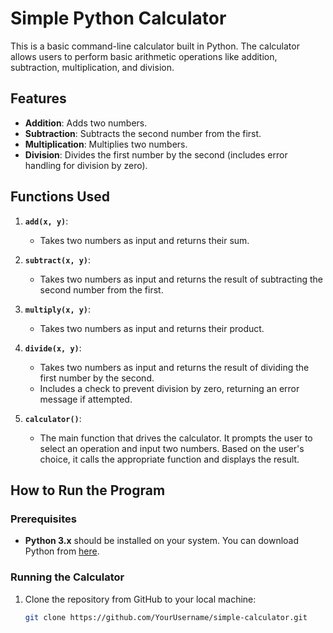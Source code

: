 # Simple Python Calculator

This is a basic command-line calculator built in Python. The calculator allows users to perform basic arithmetic operations like addition, subtraction, multiplication, and division.

## Features

- **Addition**: Adds two numbers.
- **Subtraction**: Subtracts the second number from the first.
- **Multiplication**: Multiplies two numbers.
- **Division**: Divides the first number by the second (includes error handling for division by zero).

## Functions Used

1. **`add(x, y)`**:
    - Takes two numbers as input and returns their sum.
    
2. **`subtract(x, y)`**:
    - Takes two numbers as input and returns the result of subtracting the second number from the first.
    
3. **`multiply(x, y)`**:
    - Takes two numbers as input and returns their product.
    
4. **`divide(x, y)`**:
    - Takes two numbers as input and returns the result of dividing the first number by the second.
    - Includes a check to prevent division by zero, returning an error message if attempted.

5. **`calculator()`**:
    - The main function that drives the calculator. It prompts the user to select an operation and input two numbers. Based on the user's choice, it calls the appropriate function and displays the result.

## How to Run the Program

### Prerequisites

- **Python 3.x** should be installed on your system. You can download Python from [here](https://www.python.org/downloads/).

### Running the Calculator

1. Clone the repository from GitHub to your local machine:
   ```bash
   git clone https://github.com/YourUsername/simple-calculator.git
